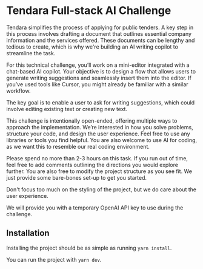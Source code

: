 # Tendara Full-stack AI Challenge

Tendara simplifies the process of applying for public tenders. A key step in this process involves drafting a document that outlines essential company information and the services offered. These documents can be lengthy and tedious to create, which is why we're building an AI writing copilot to streamline the task.

For this technical challenge, you’ll work on a mini-editor integrated with a chat-based AI copilot. Your objective is to design a flow that allows users to generate writing suggestions and seamlessly insert them into the editor. If you’ve used tools like Cursor, you might already be familiar with a similar workflow.

The key goal is to enable a user to ask for writing suggestions, which could involve editing existing text or creating new text.

This challenge is intentionally open-ended, offering multiple ways to approach the implementation. We’re interested in how you solve problems, structure your code, and design the user experience. Feel free to use any libraries or tools you find helpful. You are also welcome to use AI for coding, as we want this to resemble our real coding environment.

Please spend no more than 2-3 hours on this task. If you run out of time, feel free to add comments outlining the directions you would explore further. You are also free to modify the project structure as you see fit. We just provide some bare-bones set-up to get you started. 

Don't focus too much on the styling of the project, but we do care about the user experience.

We will provide you with a temporary OpenAI API key to use during the challenge.

## Installation
Installing the project should be as simple as running `yarn install`.

You can run the project with `yarn dev`.
